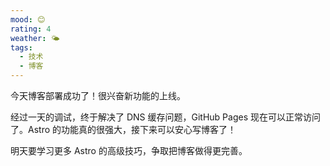 ```yaml
---
mood: 😊
rating: 4
weather: 🌤️
tags:
  - 技术
  - 博客
---
```


今天博客部署成功了！很兴奋新功能的上线。

经过一天的调试，终于解决了 DNS 缓存问题，GitHub Pages 现在可以正常访问了。Astro 的功能真的很强大，接下来可以安心写博客了！

明天要学习更多 Astro 的高级技巧，争取把博客做得更完善。
